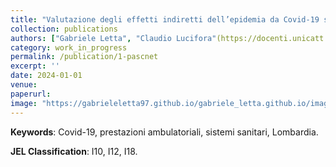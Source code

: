 ```yaml
---
title: "Valutazione degli effetti indiretti dell’epidemia da Covid-19 sul sistema sanitario."
collection: publications
authors: ["Gabriele Letta", "Claudio Lucifora"(https://docenti.unicatt.it/ppd2/en/docenti/02980/claudio-lucifora/profilo), "Antonio Giampiero Russo", "Daria Vigani"]
category: work_in_progress
permalink: /publication/1-pascnet
excerpt: ''
date: 2024-01-01
venue: 
paperurl:
image: "https://gabrieleletta97.github.io/gabriele_letta.github.io/images/pascnet_graph.png" 
---
```

**Keywords**: Covid-19, prestazioni ambulatoriali, sistemi sanitari, Lombardia.

**JEL Classification**: I10, I12, I18.

